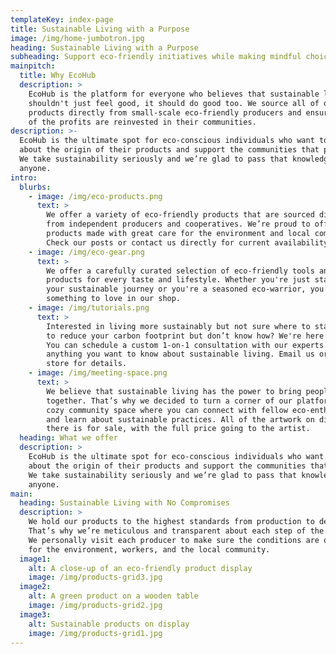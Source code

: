 ```yaml
---
templateKey: index-page
title: Sustainable Living with a Purpose
image: /img/home-jumbotron.jpg
heading: Sustainable Living with a Purpose
subheading: Support eco-friendly initiatives while making mindful choices
mainpitch:
  title: Why EcoHub
  description: >
    EcoHub is the platform for everyone who believes that sustainable living
    shouldn't just feel good, it should do good too. We source all of our
    products directly from small-scale eco-friendly producers and ensure part
    of the profits are reinvested in their communities.
description: >-
  EcoHub is the ultimate spot for eco-conscious individuals who want to learn
  about the origin of their products and support the communities that produce them. 
  We take sustainability seriously and we’re glad to pass that knowledge to
  anyone.
intro:
  blurbs:
    - image: /img/eco-products.png
      text: >
        We offer a variety of eco-friendly products that are sourced directly
        from independent producers and cooperatives. We’re proud to offer
        products made with great care for the environment and local communities.
        Check our posts or contact us directly for current availability.
    - image: /img/eco-gear.png
      text: >
        We offer a carefully curated selection of eco-friendly tools and
        products for every taste and lifestyle. Whether you're just starting
        your sustainable journey or you're a seasoned eco-warrior, you’ll find
        something to love in our shop.
    - image: /img/tutorials.png
      text: >
        Interested in living more sustainably but not sure where to start? Want
        to reduce your carbon footprint but don’t know how? We're here to help.
        You can schedule a custom 1-on-1 consultation with our experts to learn
        anything you want to know about sustainable living. Email us or call the
        store for details.
    - image: /img/meeting-space.png
      text: >
        We believe that sustainable living has the power to bring people
        together. That’s why we decided to turn a corner of our platform into a
        cozy community space where you can connect with fellow eco-enthusiasts
        and learn about sustainable practices. All of the artwork on display
        there is for sale, with the full price going to the artist.
  heading: What we offer
  description: >
    EcoHub is the ultimate spot for eco-conscious individuals who want to learn
    about the origin of their products and support the communities that produce them. 
    We take sustainability seriously and we’re glad to pass that knowledge to
    anyone.
main:
  heading: Sustainable Living with No Compromises
  description: >
    We hold our products to the highest standards from production to delivery.
    That’s why we’re meticulous and transparent about each step of the journey.
    We personally visit each producer to make sure the conditions are optimal
    for the environment, workers, and the local community.
  image1:
    alt: A close-up of an eco-friendly product display
    image: /img/products-grid3.jpg
  image2:
    alt: A green product on a wooden table
    image: /img/products-grid2.jpg
  image3:
    alt: Sustainable products on display
    image: /img/products-grid1.jpg
---
```

